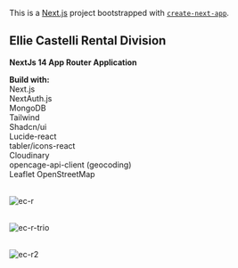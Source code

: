 This is a [Next.js](https://nextjs.org/) project bootstrapped with [`create-next-app`](https://github.com/vercel/next.js/tree/canary/packages/create-next-app).

## Ellie Castelli Rental Division

<b>NextJs 14 App Router Application</b><br />

<b>Build with:</b><br />
Next.js<br />
NextAuth.js <br />
MongoDB <br />
Tailwind <br />
Shadcn/ui <br />
Lucide-react <br />
tabler/icons-react <br />
Cloudinary <br />
opencage-api-client (geocoding) <br />
Leaflet OpenStreetMap <br /><br />

![ec-r](https://github.com/Noud63/elliecastelli-rental/assets/38325801/6516f549-878a-4a91-91fe-5239b6849628)<br /><br />

![ec-r-trio](https://github.com/Noud63/elliecastelli-rental/assets/38325801/4b7efa20-c8b4-403e-b35f-0e7d1373e0ca)<br /><br />

![ec-r2](https://github.com/Noud63/elliecastelli-rental/assets/38325801/8f43640f-5a60-4909-8194-105d1281435f)
